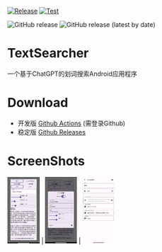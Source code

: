 [![Release](https://github.com/jing332/TextSearcher/actions/workflows/release.yaml/badge.svg)](https://github.com/jing332/TextSearcher/actions/workflows/release.yaml)
[![Test](https://github.com/jing332/TextSearcher/actions/workflows/test.yaml/badge.svg)](https://github.com/jing332/TextSearcher/actions/workflows/test.yaml)

![GitHub release](https://img.shields.io/github/downloads/jing332/TextSearcher/total)
![GitHub release (latest by date)](https://img.shields.io/github/downloads/jing332/TextSearcher/latest/total)

# TextSearcher
一个基于ChatGPT的划词搜索Android应用程序

# Download
- 开发版 [Github Actions](https://github.com/jing332/TextSearcher/actions) (需登录Github)
- 稳定版 [Github Releases](https://github.com/jing332/TextSearcher/releases)

# ScreenShots
<img src="images/search.jpg" height="150px" title="主功能界面"/> | <img src="images/tts.jpg" height="150px" title="TTS"> | <img src="images/gpt_settings.jpg" height="150px" title="设置界面">
